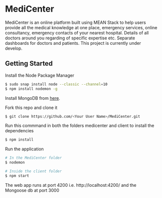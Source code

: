 # MediCenter

MediCenter is an online platform built using MEAN Stack to help users provide all the medical knowledge at one place, emergency services, online consultancy, emergency contacts of your nearest hospital. Details of all doctors around you regarding of specific expertise etc. Separate dashboards for doctors and patients. This project is currently under develop.

## Getting Started

Install the Node Package Manager
```bash
$ sudo snap install node --classic --channel=10
$ npm install nodemon -g
```
Install MongoDB from [here](https://www.digitalocean.com/community/tutorials/how-to-install-mongodb-on-ubuntu-16-04).

Fork this repo and clone it
```bash
$ git clone https://github.com/<Your User Name>/MediCenter.git
```

Run this commmand in both the folders medicenter and client to install the dependencies
```bash
$ npm install
```

Run the application
```bash
# In the MediCenter folder
$ nodemon

# Inside the client folder
$ npm start
```

The web app runs at port 4200 i.e. http://localhost:4200/ and the Mongoose db at port 3000